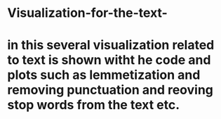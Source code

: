 # Visualization-for-the-text-
# in this several visualization related to text is shown witht he code and plots such as lemmetization and removing punctuation and reoving stop words from the text etc.
